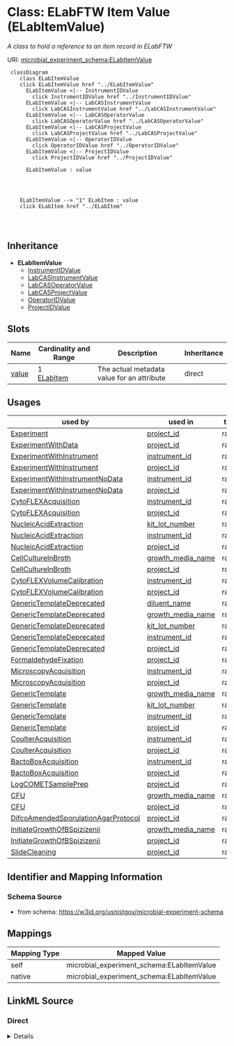 

# Class: ELabFTW Item Value (ELabItemValue)




_A class to hold a reference to an item record in ELabFTW_







URI: [microbial_experiment_schema:ELabItemValue](https://w3id.org/usnistgov/microbial-experiment-schema/ELabItemValue)






```mermaid
 classDiagram
    class ELabItemValue
    click ELabItemValue href "../ELabItemValue"
      ELabItemValue <|-- InstrumentIDValue
        click InstrumentIDValue href "../InstrumentIDValue"
      ELabItemValue <|-- LabCASInstrumentValue
        click LabCASInstrumentValue href "../LabCASInstrumentValue"
      ELabItemValue <|-- LabCASOperatorValue
        click LabCASOperatorValue href "../LabCASOperatorValue"
      ELabItemValue <|-- LabCASProjectValue
        click LabCASProjectValue href "../LabCASProjectValue"
      ELabItemValue <|-- OperatorIDValue
        click OperatorIDValue href "../OperatorIDValue"
      ELabItemValue <|-- ProjectIDValue
        click ProjectIDValue href "../ProjectIDValue"
      
      ELabItemValue : value
        
          
    
    
    ELabItemValue --> "1" ELabItem : value
    click ELabItem href "../ELabItem"

        
      
```





## Inheritance
* **ELabItemValue**
    * [InstrumentIDValue](InstrumentIDValue.md)
    * [LabCASInstrumentValue](LabCASInstrumentValue.md)
    * [LabCASOperatorValue](LabCASOperatorValue.md)
    * [LabCASProjectValue](LabCASProjectValue.md)
    * [OperatorIDValue](OperatorIDValue.md)
    * [ProjectIDValue](ProjectIDValue.md)



## Slots

| Name | Cardinality and Range | Description | Inheritance |
| ---  | --- | --- | --- |
| [value](value.md) | 1 <br/> [ELabItem](ELabItem.md) | The actual metadata value for an attribute | direct |





## Usages

| used by | used in | type | used |
| ---  | --- | --- | --- |
| [Experiment](Experiment.md) | [project_id](project_id.md) | range | [ELabItemValue](ELabItemValue.md) |
| [ExperimentWithData](ExperimentWithData.md) | [project_id](project_id.md) | range | [ELabItemValue](ELabItemValue.md) |
| [ExperimentWithInstrument](ExperimentWithInstrument.md) | [instrument_id](instrument_id.md) | range | [ELabItemValue](ELabItemValue.md) |
| [ExperimentWithInstrument](ExperimentWithInstrument.md) | [project_id](project_id.md) | range | [ELabItemValue](ELabItemValue.md) |
| [ExperimentWithInstrumentNoData](ExperimentWithInstrumentNoData.md) | [instrument_id](instrument_id.md) | range | [ELabItemValue](ELabItemValue.md) |
| [ExperimentWithInstrumentNoData](ExperimentWithInstrumentNoData.md) | [project_id](project_id.md) | range | [ELabItemValue](ELabItemValue.md) |
| [CytoFLEXAcquisition](CytoFLEXAcquisition.md) | [instrument_id](instrument_id.md) | range | [ELabItemValue](ELabItemValue.md) |
| [CytoFLEXAcquisition](CytoFLEXAcquisition.md) | [project_id](project_id.md) | range | [ELabItemValue](ELabItemValue.md) |
| [NucleicAcidExtraction](NucleicAcidExtraction.md) | [kit_lot_number](kit_lot_number.md) | range | [ELabItemValue](ELabItemValue.md) |
| [NucleicAcidExtraction](NucleicAcidExtraction.md) | [instrument_id](instrument_id.md) | range | [ELabItemValue](ELabItemValue.md) |
| [NucleicAcidExtraction](NucleicAcidExtraction.md) | [project_id](project_id.md) | range | [ELabItemValue](ELabItemValue.md) |
| [CellCultureInBroth](CellCultureInBroth.md) | [growth_media_name](growth_media_name.md) | range | [ELabItemValue](ELabItemValue.md) |
| [CellCultureInBroth](CellCultureInBroth.md) | [project_id](project_id.md) | range | [ELabItemValue](ELabItemValue.md) |
| [CytoFLEXVolumeCalibration](CytoFLEXVolumeCalibration.md) | [instrument_id](instrument_id.md) | range | [ELabItemValue](ELabItemValue.md) |
| [CytoFLEXVolumeCalibration](CytoFLEXVolumeCalibration.md) | [project_id](project_id.md) | range | [ELabItemValue](ELabItemValue.md) |
| [GenericTemplateDeprecated](GenericTemplateDeprecated.md) | [diluent_name](diluent_name.md) | range | [ELabItemValue](ELabItemValue.md) |
| [GenericTemplateDeprecated](GenericTemplateDeprecated.md) | [growth_media_name](growth_media_name.md) | range | [ELabItemValue](ELabItemValue.md) |
| [GenericTemplateDeprecated](GenericTemplateDeprecated.md) | [kit_lot_number](kit_lot_number.md) | range | [ELabItemValue](ELabItemValue.md) |
| [GenericTemplateDeprecated](GenericTemplateDeprecated.md) | [instrument_id](instrument_id.md) | range | [ELabItemValue](ELabItemValue.md) |
| [GenericTemplateDeprecated](GenericTemplateDeprecated.md) | [project_id](project_id.md) | range | [ELabItemValue](ELabItemValue.md) |
| [FormaldehydeFixation](FormaldehydeFixation.md) | [project_id](project_id.md) | range | [ELabItemValue](ELabItemValue.md) |
| [MicroscopyAcquisition](MicroscopyAcquisition.md) | [instrument_id](instrument_id.md) | range | [ELabItemValue](ELabItemValue.md) |
| [MicroscopyAcquisition](MicroscopyAcquisition.md) | [project_id](project_id.md) | range | [ELabItemValue](ELabItemValue.md) |
| [GenericTemplate](GenericTemplate.md) | [growth_media_name](growth_media_name.md) | range | [ELabItemValue](ELabItemValue.md) |
| [GenericTemplate](GenericTemplate.md) | [kit_lot_number](kit_lot_number.md) | range | [ELabItemValue](ELabItemValue.md) |
| [GenericTemplate](GenericTemplate.md) | [instrument_id](instrument_id.md) | range | [ELabItemValue](ELabItemValue.md) |
| [GenericTemplate](GenericTemplate.md) | [project_id](project_id.md) | range | [ELabItemValue](ELabItemValue.md) |
| [CoulterAcquisition](CoulterAcquisition.md) | [instrument_id](instrument_id.md) | range | [ELabItemValue](ELabItemValue.md) |
| [CoulterAcquisition](CoulterAcquisition.md) | [project_id](project_id.md) | range | [ELabItemValue](ELabItemValue.md) |
| [BactoBoxAcquisition](BactoBoxAcquisition.md) | [instrument_id](instrument_id.md) | range | [ELabItemValue](ELabItemValue.md) |
| [BactoBoxAcquisition](BactoBoxAcquisition.md) | [project_id](project_id.md) | range | [ELabItemValue](ELabItemValue.md) |
| [LogCOMETSamplePrep](LogCOMETSamplePrep.md) | [project_id](project_id.md) | range | [ELabItemValue](ELabItemValue.md) |
| [CFU](CFU.md) | [growth_media_name](growth_media_name.md) | range | [ELabItemValue](ELabItemValue.md) |
| [CFU](CFU.md) | [project_id](project_id.md) | range | [ELabItemValue](ELabItemValue.md) |
| [DifcoAmendedSporulationAgarProtocol](DifcoAmendedSporulationAgarProtocol.md) | [project_id](project_id.md) | range | [ELabItemValue](ELabItemValue.md) |
| [InitiateGrowthOfBSpizizenii](InitiateGrowthOfBSpizizenii.md) | [growth_media_name](growth_media_name.md) | range | [ELabItemValue](ELabItemValue.md) |
| [InitiateGrowthOfBSpizizenii](InitiateGrowthOfBSpizizenii.md) | [project_id](project_id.md) | range | [ELabItemValue](ELabItemValue.md) |
| [SlideCleaning](SlideCleaning.md) | [project_id](project_id.md) | range | [ELabItemValue](ELabItemValue.md) |






## Identifier and Mapping Information







### Schema Source


* from schema: https://w3id.org/usnistgov/microbial-experiment-schema




## Mappings

| Mapping Type | Mapped Value |
| ---  | ---  |
| self | microbial_experiment_schema:ELabItemValue |
| native | microbial_experiment_schema:ELabItemValue |







## LinkML Source

<!-- TODO: investigate https://stackoverflow.com/questions/37606292/how-to-create-tabbed-code-blocks-in-mkdocs-or-sphinx -->

### Direct

<details>
```yaml
name: ELabItemValue
description: A class to hold a reference to an item record in ELabFTW
title: ELabFTW Item Value
from_schema: https://w3id.org/usnistgov/microbial-experiment-schema
slots:
- value
slot_usage:
  value:
    name: value
    range: ELabItem
    inlined: true

```
</details>

### Induced

<details>
```yaml
name: ELabItemValue
description: A class to hold a reference to an item record in ELabFTW
title: ELabFTW Item Value
from_schema: https://w3id.org/usnistgov/microbial-experiment-schema
slot_usage:
  value:
    name: value
    range: ELabItem
    inlined: true
attributes:
  value:
    name: value
    description: The actual metadata value for an attribute
    title: value
    from_schema: https://w3id.org/usnistgov/microbial-experiment-schema
    rank: 1000
    alias: value
    owner: ELabItemValue
    domain_of:
    - BooleanValue
    - NumberValue
    - StringValue
    - UriValue
    - DateValue
    - ArrayValue
    - ELabItemValue
    - FCInjectionModeValue
    - IncubationAtmosphereValue
    range: ELabItem
    required: true
    inlined: true

```
</details>